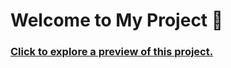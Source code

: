 # Welcome to My Project 👋

### [Click to explore a preview of this project.](https://form-validation-7nx6.onrender.com/)
